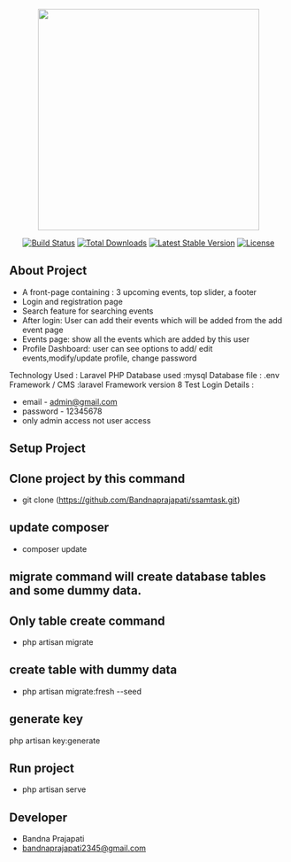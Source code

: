 <p align="center"><a href="https://laravel.com" target="_blank"><img src="https://raw.githubusercontent.com/laravel/art/master/logo-lockup/5%20SVG/2%20CMYK/1%20Full%20Color/laravel-logolockup-cmyk-red.svg" width="400"></a></p>

<p align="center">
<a href="https://travis-ci.org/laravel/framework"><img src="https://travis-ci.org/laravel/framework.svg" alt="Build Status"></a>
<a href="https://packagist.org/packages/laravel/framework"><img src="https://img.shields.io/packagist/dt/laravel/framework" alt="Total Downloads"></a>
<a href="https://packagist.org/packages/laravel/framework"><img src="https://img.shields.io/packagist/v/laravel/framework" alt="Latest Stable Version"></a>
<a href="https://packagist.org/packages/laravel/framework"><img src="https://img.shields.io/packagist/l/laravel/framework" alt="License"></a>
</p>

## About Project

- A front-page containing : 3 upcoming events, top slider, a footer
- Login and registration page
- Search feature for searching events
- After login: User can add their events which will be added from the add event page
- Events page: show all the events which are added by this user
- Profile Dashboard: user can see options to add/ edit events,modify/update profile, change password

Technology Used : Laravel PHP
Database used :mysql
Database file : .env
Framework / CMS :laravel Framework version 8
Test Login Details : 
 - email - admin@gmail.com 
 - password - 12345678
 - only admin access not user access


## Setup  Project

## Clone project by this command
- git clone (https://github.com/Bandnaprajapati/ssamtask.git) 

## update composer 
- composer update

## migrate command will create database tables and some dummy data.
## Only table create command 
- php artisan migrate

## create table with dummy data
- php artisan migrate:fresh --seed

## generate key
php artisan key:generate

## Run project
- php artisan serve


## Developer
- Bandna Prajapati
- bandnaprajapati2345@gmail.com


